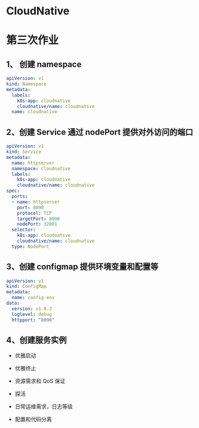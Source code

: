 # CloudNative

# 第三次作业

## 1、 创建 namespace

```Yaml
apiVersion: v1
kind: Namespace
metadata:
  labels:
    k8s-app: cloudnative
    cloudnative/name: cloudnative
  name: cloudnative
```

## 2、创建 Service 通过 nodePort 提供对外访问的端口

```Yaml
apiVersion: v1
kind: Service
metadata:
  name: httpserver
  namespace: cloudnative
  labels:
    k8s-app: cloudnative
    cloudnative/name: cloudnative
spec:
  ports:
  - name: httpserver
    port: 8090
    protocol: TCP
    targetPort: 8090
    nodePort: 32001
  selector:
    k8s-app: cloudnative
    cloudnative/name: cloudnative
  type: NodePort
```

## 3、创建 configmap 提供环境变量和配置等

```Yaml
apiVersion: v1
kind: ConfigMap
metadata:
  name: config-env
data:
  version: v1.0.3
  loglevel: debug
  httpport: "8090"
```

## 4、创建服务实例

- 优雅启动

- 优雅终止

- 资源需求和 QoS 保证

- 探活

- 日常运维需求，日志等级

- 配置和代码分离
